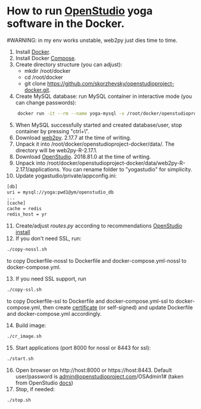 # How to run [OpenStudio](https://www.openstudioproject.com/) yoga software in the Docker.

#WARNING: in my env works unstable, web2py just dies time to time.

 1. Install [Docker](https://docs.docker.com/install/linux/docker-ce/ubuntu/).
 2. Install Docker [Compose](https://docs.docker.com/compose/install/).
 3. Create directory structure (you can adjust):
     * mkdir /root/docker
     * cd /root/docker
     * git clone https://github.com/skorzhevsky/openstudioproject-docker.git.
 4. Create MySQL database: run MySQL container in interactive mode (you can change passwords):
```sh
    docker run -it --rm --name yoga-mysql -v /root/docker/openstudioproject-docker/data/mysql:/var/lib/mysql -e MYSQL_USER=yoga -e MYSQL_PASSWORD=pwd1 -e MYSQL_DATABASE=openstudio_db -e MYSQL_ROOT_PASSWORD=pwd2 mysql:5.7 --character-set-server=utf8mb4 --collation-server=utf8mb4_unicode_ci
```
5. When MySQL successfully started and created database/user, stop container by pressing "ctrl+\\".
6. Download [web2py](https://github.com/web2py/web2py/releases). 2.17.7 at the time of writing.
7. Unpack it into /root/docker/openstudioproject-docker/data/. The directory will be web2py-R-2.17.1.
8. Download [OpenStudio](https://github.com/openstudioproject/openstudio/releases). 2018.81.0 at the time of writing.
9. Unpack into /root/docker/openstudioproject-docker/data/web2py-R-2.17.1/applications. You can rename folder to "yogastudio" for simplicity.
10. Update  yogastudio/private/appconfig.ini:
```sh
[db]
uri = mysql://yoga:pwd1@ym/openstudio_db
...
[cache]
cache = redis
redis_host = yr
``` 
11. Create/adjust *routes.py* according to recommendations [OpenStudio install
](https://openstudio-docs.readthedocs.io/en/latest/installation.html)
12. If you don't need SSL, run:
```sh
./copy-nossl.sh
```
to copy Dockerfile-nossl to Dockerfile and docker-compose.yml-nossl to docker-compose.yml.

13. If you need SSL support, run
```sh
./copy-ssl.sh
```
to copy Dockerfile-ssl to Dockerfile and docker-compose.yml-ssl to docker-compose.yml, then create [certificate](https://letsencrypt.org/) (or self-signed) and update Dockerfile  and docker-compose.yml accordingly. 

14. Build image:
```sh
./cr_image.sh
```
15. Start applications (port 8000 for nossl or 8443 for ssl):
```sh
./start.sh
```
16. Open browser on http://host:8000 or https://host:8443. Default user/password is admin@openstudioproject.com/OSAdmin1# (taken from OpenStudio [docs](https://openstudio-docs.readthedocs.io/en/latest/installation.html))
17. Stop, if needed:
```sh
./stop.sh
```
